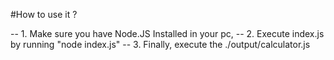 #How to use it ?

-- 1. Make sure you have Node.JS Installed in your pc,
-- 2. Execute index.js by running "node index.js"
-- 3. Finally, execute the ./output/calculator.js
